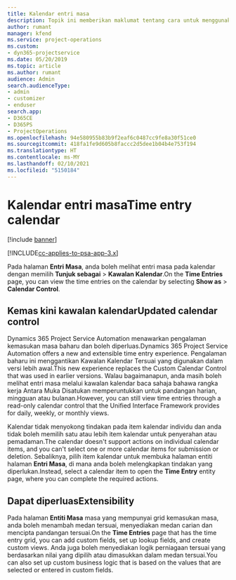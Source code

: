 ```yaml
---
title: Kalendar entri masa
description: Topik ini memberikan maklumat tentang cara untuk menggunakan kalendar entri masa.
author: rumant
manager: kfend
ms.service: project-operations
ms.custom:
- dyn365-projectservice
ms.date: 05/20/2019
ms.topic: article
ms.author: rumant
audience: Admin
search.audienceType:
- admin
- customizer
- enduser
search.app:
- D365CE
- D365PS
- ProjectOperations
ms.openlocfilehash: 94e580955b83b9f2eaf6c0487cc9fe8a30f51ce0
ms.sourcegitcommit: 418fa1fe9d605b8faccc2d5dee1b04b4e753f194
ms.translationtype: HT
ms.contentlocale: ms-MY
ms.lasthandoff: 02/10/2021
ms.locfileid: "5150184"
---
```

# <a name="time-entry-calendar"></a><span data-ttu-id="1249e-103">Kalendar entri masa</span><span class="sxs-lookup"><span data-stu-id="1249e-103">Time entry calendar</span></span>

[!include [banner](../includes/psa-now-project-operations.md)]

[!INCLUDE[cc-applies-to-psa-app-3.x](../includes/cc-applies-to-psa-app-3x.md)]

<span data-ttu-id="1249e-104">Pada halaman **Entri Masa**, anda boleh melihat entri masa pada kalendar dengan memilih **Tunjuk sebagai** \> **Kawalan Kalendar**.</span><span class="sxs-lookup"><span data-stu-id="1249e-104">On the **Time Entries** page, you can view the time entries on the calendar by selecting **Show as** \> **Calendar Control**.</span></span>

## <a name="updated-calendar-control"></a><span data-ttu-id="1249e-105">Kemas kini kawalan kalendar</span><span class="sxs-lookup"><span data-stu-id="1249e-105">Updated calendar control</span></span>

<span data-ttu-id="1249e-106">Dynamics 365 Project Service Automation menawarkan pengalaman kemasukan masa baharu dan boleh diperluas.</span><span class="sxs-lookup"><span data-stu-id="1249e-106">Dynamics 365 Project Service Automation offers a new and extensible time entry experience.</span></span> <span data-ttu-id="1249e-107">Pengalaman baharu ini menggantikan Kawalan Kalendar Tersuai yang digunakan dalam versi lebih awal.</span><span class="sxs-lookup"><span data-stu-id="1249e-107">This new experience replaces the Custom Calendar Control that was used in earlier versions.</span></span> <span data-ttu-id="1249e-108">Walau bagaimanapun, anda masih boleh melihat entri masa melalui kawalan kalendar baca sahaja bahawa rangka kerja Antara Muka Disatukan memperuntukkan untuk pandangan harian, mingguan atau bulanan.</span><span class="sxs-lookup"><span data-stu-id="1249e-108">However, you can still view time entries through a read-only calendar control that the Unified Interface Framework provides for daily, weekly, or monthly views.</span></span>

<span data-ttu-id="1249e-109">Kalendar tidak menyokong tindakan pada item kalendar individu dan anda tidak boleh memilih satu atau lebih item kalendar untuk penyerahan atau pemadaman.</span><span class="sxs-lookup"><span data-stu-id="1249e-109">The calendar doesn't support actions on individual calendar items, and you can't select one or more calendar items for submission or deletion.</span></span> <span data-ttu-id="1249e-110">Sebaliknya, pilih item kalendar untuk membuka halaman entiti halaman **Entri Masa**, di mana anda boleh melengkapkan tindakan yang diperlukan.</span><span class="sxs-lookup"><span data-stu-id="1249e-110">Instead, select a calendar item to open the **Time Entry** entity page, where you can complete the required actions.</span></span>

## <a name="extensibility"></a><span data-ttu-id="1249e-111">Dapat diperluas</span><span class="sxs-lookup"><span data-stu-id="1249e-111">Extensibility</span></span>

<span data-ttu-id="1249e-112">Pada halaman **Entiti Masa** masa yang mempunyai grid kemasukan masa, anda boleh menambah medan tersuai, menyediakan medan carian dan mencipta pandangan tersuai.</span><span class="sxs-lookup"><span data-stu-id="1249e-112">On the **Time Entries** page that has the time entry grid, you can add custom fields, set up lookup fields, and create custom views.</span></span> <span data-ttu-id="1249e-113">Anda juga boleh menyediakan logik perniagaan tersuai yang berdasarkan nilai yang dipilih atau dimasukkan dalam medan tersuai.</span><span class="sxs-lookup"><span data-stu-id="1249e-113">You can also set up custom business logic that is based on the values that are selected or entered in custom fields.</span></span>
